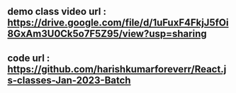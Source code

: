 ## demo class video url : https://drive.google.com/file/d/1uFuxF4FkjJ5fOi8GxAm3U0Ck5o7F5Z95/view?usp=sharing

## code url : https://github.com/harishkumarforeverr/React.js-classes-Jan-2023-Batch
